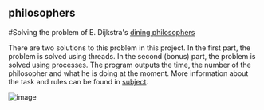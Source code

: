 ## philosophers

#Solving the problem of E. Dijkstra's [dining philosophers](https://en.wikipedia.org/wiki/Dining_philosophers_problem)

There are two solutions to this problem in this project. In the first part, the problem is solved using threads. In the second (bonus) part, the problem is solved using processes.
The program outputs the time, the number of the philosopher and what he is doing at the moment. More information about the task and rules can be found in [subject](https://github.com/Fuse23/philosophers/blob/main/en.subject.pdf).

![image](https://user-images.githubusercontent.com/57636684/171910525-cbd6b959-4239-49d1-a831-4c8904d61286.png)
